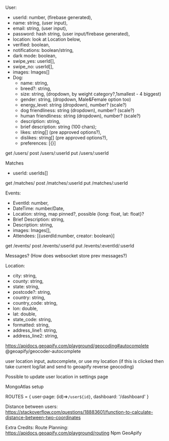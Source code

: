 User:

- userId: number, (firebase generated),
- name: string, (user input),
- email: string, (user input),
- password: hash string, (user input/firebase generated),
- location: look at Location below,
- verified: boolean,
- notifications: boolean/string,
- dark mode: boolean,
- swipe_yes: userId[],
- swipe_no: userId[],
- images: Images[]
- Dog:
  - name: string,
  - breed?: string,
  - size: string, (dropdown, by weight category?,1smallest - 4 biggest)
  - gender: string, (dropdown, Male&Female option too)
  - energy_level: string (dropdown), number? (scale?)
  - dog friendliness: string (dropdown), number? (scale?)
  - human friendliness: string (dropdown), number? (scale?)
  - description: string,
  - brief description: string (100 chars);
  - likes: string[] (pre approved options?),
  - dislikes: string[] (pre approved options?),
  - preferences: [{}]

get /users/
post /users/:userId
put /users/:userId

Matches

- userId: userIds[]

get /matches/
post /matches/:userId
put /matches/:userId

Events:

- EventId: number,
- DateTime: number/Date,
- Location: string, map pinned?, possible {long: float, lat: float}?
- Brief Description: string,
- Description: string,
- images: Images[],
- Attendees: [{userdId:number, creator: boolean}]

get /events/
post /events/:userId
put /events/:eventId/:userId

Messages? (How does websocket store prev messages?)

Location:

- city: string,
- county: string,
- state: string,
- postcode?: string,
- country: string,
- country_code: string,
- lon: double,
- lat: double,
- state_code: string,
- formatted: string,
- address_line1: string,
- address_line2: string,

https://apidocs.geoapify.com/playground/geocoding#autocomplete
@geoapify/geocoder-autocomplete

user location input, autocomplete, or use my location (if this is clicked then take current log/lat and send to geoapify reverse geocoding)

Possible to update user location in settings page

MongoAtlas setup

ROUTES = {
user-page: (id)=>`/user${id}`,
dashboard: '/dashboard'
}

Distance between users:
https://stackoverflow.com/questions/18883601/function-to-calculate-distance-between-two-coordinates

Extra Credits:
Route Planning: https://apidocs.geoapify.com/playground/routing
Npm GeoApify
